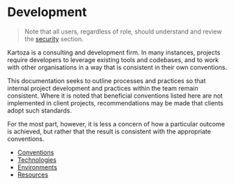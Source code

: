 # Development

> Note that all users, regardless of role, should understand and review the [security](../devops/security) section.

Kartoza is a consulting and development firm. In many instances, projects require developers to leverage existing tools and codebases, and to work with other organisations in a way that is consistent in their own conventions.

This documentation seeks to outline processes and practices so that internal project development and practices within the team remain consistent. Where it is noted that beneficial conventions listed here are not implemented in client projects, recommendations may be made that clients adopt such standards.

For the most part, however, it is less a concern of how a particular outcome is achieved, but rather that the result is consistent with the appropriate conventions.

- [Conventions](./conventions)
- [Technologies](./technologies)
- [Environments](./environments)
- [Resources](./resources)
